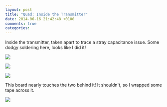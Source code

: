 ```yaml
---
layout: post
title: "Quad: Inside the Transmitter"
date: 2014-06-16 21:42:48 +0100
comments: true
categories: 
---
```


Inside the transmitter, taken apart to trace a stray capacitance issue. Some dodgy soldering here, looks like I did it!

![](https://files.ianrenton.com/sites/quadcopter/72.jpg)

![](https://files.ianrenton.com/sites/quadcopter/73.jpg)

![](https://files.ianrenton.com/sites/quadcopter/74.jpg)

This board nearly touches the two behind it! It shouldn't, so I wrapped some tape across it.

![](https://files.ianrenton.com/sites/quadcopter/75.jpg)
